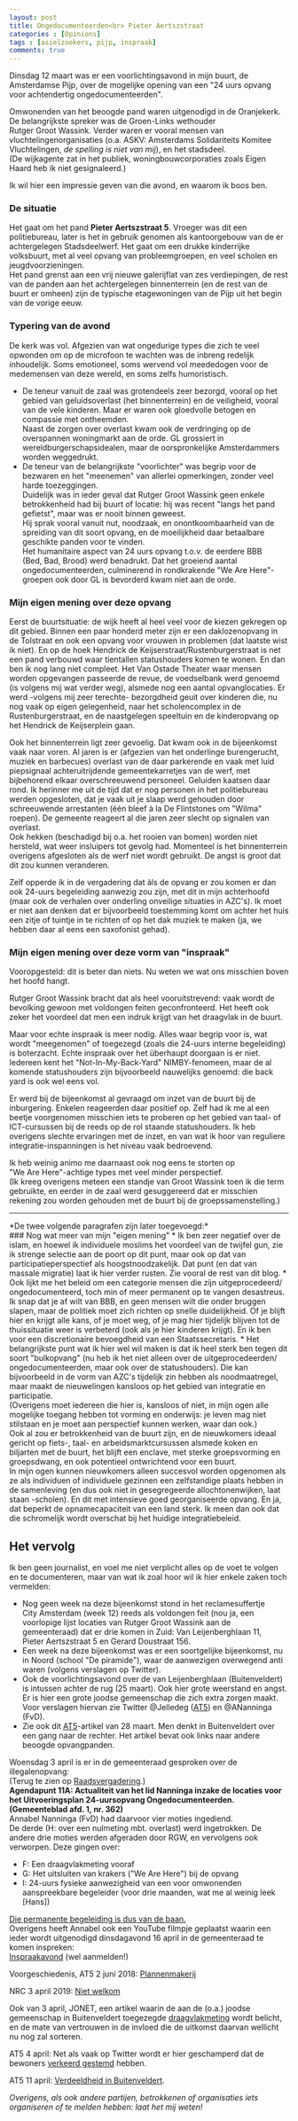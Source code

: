 ```yaml
---
layout: post
title: Ongedocumenteerden<br> Pieter Aertszstraat
categories : [Opinions]
tags : [asielzoekers, pijp, inspraak]
comments: true
---
```


Dinsdag 12 maart was er een voorlichtingsavond in mijn buurt, de Amsterdamse Pijp, over de mogelijke opening van een "24 uurs opvang voor achtendertig ongedocumenteerden".

Omwonenden van het beoogde pand waren uitgenodigd in de Oranjekerk. De belangrijkste spreker was de Groen-Links wethouder Rutger&nbsp;Groot&nbsp;Wassink. Verder waren er vooral mensen van vluchtelingenorganisaties (o.a. ASKV: Amsterdams Solidariteits Komitee Vluchtelingen, *de spelling is niet van mij*), en het stadsdeel.<br>
(De wijkagente zat in het publiek, woningbouwcorporaties zoals Eigen Haard heb ik niet gesignaleerd.)

Ik wil hier een impressie geven van die avond, en waarom ik boos ben.

### De situatie
Het gaat om het pand **Pieter Aertszstraat 5**. Vroeger was dit een politiebureau, later is het in gebruik genomen als kantoorgebouw van de er achtergelegen Stadsdeelwerf. Het gaat om een drukke kinderrijke volksbuurt, met al veel opvang van probleemgroepen, en veel scholen en jeugdvoorzieningen.<br> Het pand grenst aan een vrij nieuwe galerijflat van zes verdiepingen, de rest van de panden aan het achtergelegen binnenterrein (en de rest van de buurt er omheen) zijn de typische etagewoningen van de Pijp uit het begin van de vorige eeuw.

### Typering van de avond
De kerk was vol. Afgezien van wat ongedurige types die zich te veel opwonden om op de microfoon te wachten was de inbreng redelijk inhoudelijk. Soms emotioneel, soms wervend vol meededogen voor de medemensen van deze wereld, en soms zelfs humoristisch.<br>
* De teneur vanuit de zaal was grotendeels zeer bezorgd, vooral op het gebied van geluidsoverlast (het binnenterrein) en de veiligheid, vooral van de vele kinderen. Maar er waren ook gloedvolle betogen en compassie met ontheemden.<br>
Naast de zorgen over overlast kwam ook de verdringing op de overspannen woningmarkt aan de orde. GL grossiert in wereldburgerschapsidealen, maar de oorspronkelijke Amsterdammers worden weggedrukt.
* De teneur van de belangrijkste "voorlichter" was begrip voor de bezwaren en het "meenemen" van allerlei opmerkingen, zonder veel harde toezeggingen.<br>
Duidelijk was in ieder geval dat Rutger&nbsp;Groot&nbsp;Wassink geen enkele betrokkenheid had bij buurt of locatie: hij was recent "langs het pand gefietst", maar was er nooit binnen geweest.<br>
Hij sprak vooral vanuit nut, noodzaak, en onontkoombaarheid van de spreiding van dit soort opvang, en de moeilijkheid daar betaalbare geschikte panden voor te vinden.<br>Het humanitaire aspect van 24 uurs opvang t.o.v. de eerdere BBB (Bed,&nbsp;Bad,&nbsp;Brood) werd benadrukt. Dat het groeiend aantal ongedocumenteerden, culminerend in rondkrakende "We&nbsp;Are&nbsp;Here"-groepen ook door GL is bevorderd kwam niet aan de orde.

### Mijn eigen mening over deze opvang
Eerst de buurtsituatie: de wijk heeft al heel veel voor de kiezen gekregen op dit gebied. Binnen een paar honderd meter zijn er een daklozenopvang in de Tolstraat en ook een opvang voor vrouwen in problemen (dat laatste wist ik niet). En op de hoek Hendrick&nbsp;de&nbsp;Keijserstraat/Rustenburgerstraat is net een pand verbouwd waar tientallen statushouders komen te wonen. En dan ben ik nog lang niet compleet. Het Van&nbsp;Ostade&nbsp;Theater waar mensen worden opgevangen passeerde de revue, de voedselbank werd genoemd (is volgens mij wat verder weg), alsmede nog een aantal opvanglocaties. Er werd -volgens mij zeer terechte- bezorgdheid geuit over kinderen die, nu nog vaak op eigen gelegenheid, naar het scholencomplex  in de Rustenburgerstraat, en de naastgelegen speeltuin en de kinderopvang op het Hendrick&nbsp;de&nbsp;Keijserplein gaan.

Ook het binnenterrein ligt zeer gevoelig. Dat kwam ook in de bijeenkomst vaak naar voren. Al jaren is er (afgezien van het onderlinge burengerucht, muziek en barbecues) overlast van de daar parkerende en vaak met luid piepsignaal achteruitrijdende gemeentekarretjes van de werf, met bijbehorend elkaar overschreeuwend personeel. Geluiden kaatsen daar rond. Ik herinner me uit de tijd dat er nog personen in het politiebureau werden opgesloten, dat je vaak uit je slaap werd gehouden door schreeuwende arrestanten (&eacute;&eacute;n bleef &agrave; la De Flintstones om "Wilma" roepen). De gemeente reageert al die jaren zeer slecht op signalen van overlast.<br> Ook hekken (beschadigd bij o.a. het rooien van bomen) worden niet hersteld, wat weer insluipers tot gevolg had. Momenteel is het binnenterrein overigens afgesloten als de werf niet wordt gebruikt. De angst is groot dat dit zou kunnen veranderen.

Zelf opperde ik in de vergadering dat &agrave;ls de opvang er zou komen er dan ook 24-uurs begeleiding aanwezig zou zijn, met dit in mijn achterhoofd (maar ook de verhalen over onderling onveilige situaties in AZC's). Ik moet er niet aan denken dat er bijvoorbeeld toestemming komt om achter het huis een zitje of tuintje in te richten of op het dak muziek te maken (ja, we hebben daar al eens een saxofonist gehad).

### Mijn eigen mening over deze vorm van "inspraak"
Vooropgesteld: dit is beter dan niets. Nu weten we wat ons misschien boven het hoofd hangt.

Rutger&nbsp;Groot&nbsp;Wassink bracht dat als heel vooruitstrevend: vaak wordt de  bevolking gewoon met voldongen feiten geconfronteerd. Het heeft ook zeker het voordeel dat men een indruk krijgt van het draagvlak in de buurt.

Maar voor echte inspraak is meer nodig. Alles waar begrip voor is, wat wordt "meegenomen" of toegezegd (zoals die 24-uurs interne begeleiding) is boterzacht. Echte inspraak over het &uuml;berhaupt doorgaan is er niet.<br>
Iedereen kent het "Not-In-My-Back-Yard" NIMBY-fenomeen, maar de al komende statushouders zijn bijvoorbeeld nauwelijks genoemd: die back yard is ook wel eens vol.

Er werd bij de bijeenkomst al gevraagd om inzet van de buurt bij de inburgering. Enkelen reageerden daar positief op. Zelf had ik me al een beetje voorgenomen misschien iets te proberen op het gebied van taal- of ICT-cursussen bij de reeds op de rol staande statushouders. Ik heb overigens slechte ervaringen met de inzet, en van wat ik hoor van reguliere integratie-inspanningen is het niveau vaak bedroevend.

Ik heb weinig animo me daarnaast ook nog eens te storten op "We&nbsp;Are&nbsp;Here"-achtige types met veel minder perspectief.<br>
(Ik kreeg overigens meteen een standje van Groot&nbsp;Wassink toen ik die term gebruikte, en eerder in de zaal werd gesuggereerd dat er misschien rekening zou worden gehouden met de buurt bij de groepssamenstelling.)

<hr>
*De twee volgende paragrafen zijn later toegevoegd:*<br>
### Nog wat meer van mijn "eigen mening"
* Ik ben zeer negatief over de islam, en hoewel ik individuele moslims het voordeel van de twijfel gun, zie ik strenge  selectie aan de poort op dit punt, maar ook op dat van participatieperspectief als hoogstnoodzakelijk. Dat punt (en dat van  massale migratie) laat ik hier verder rusten. Zie vooral de rest van dit blog.
* Ook lijkt me het beleid om een categorie mensen die zijn uitgeprocedeerd/ ongedocumenteerd, toch min of meer permanent op te vangen desastreus.<br> Ik snap dat je af wilt van BBB, en geen mensen wilt die onder bruggen slapen, maar de politiek moet zich richten op snelle duidelijkheid. Of je blijft hier en krijgt alle kans, of je moet weg, of je mag hier tijdelijk blijven tot de thuissituatie weer is verbeterd (ook als je hier kinderen krijgt). En ik ben voor een discretionaire bevoegdheid van een Staatssecretaris.
* Het belangrijkste punt wat ik hier wel wil maken is dat ik heel sterk ben tegen dit soort "bulkopvang" (nu heb ik het niet alleen over de uitgeprocedeerden/ ongedocumenteerden, maar ook over de statushouders). Die kan bijvoorbeeld in de vorm van AZC's tijdelijk zin hebben als noodmaatregel, maar maakt de nieuwelingen kansloos op het gebied van integratie en participatie.<br>
(Overigens moet iedereen die hier is, kansloos of niet, in mijn ogen alle mogelijke toegang hebben tot vorming en onderwijs: je leven mag niet stilstaan en je moet aan perspectief kunnen werken, waar dan ook.) <br>
Ook al zou er betrokkenheid van de buurt zijn, en de nieuwkomers ideaal gericht op fiets-, taal- en arbeidsmarktcursussen alsmede koken en biljarten met de buurt, het blijft een enclave, met sterke groepsvorming en groepsdwang, en ook potentieel ontwrichtend voor een buurt.<br>
In mijn ogen kunnen nieuwkomers alleen succesvol worden opgenomen als ze als individuen of individuele gezinnen een zelfstandige plaats hebben in de samenleving (en dus ook niet in gesegregeerde allochtonenwijken, laat staan -scholen). En dit met intensieve goed georganiseerde opvang. En ja, dat beperkt de opnamecapaciteit van een land sterk. Ik meen dan ook dat die schromelijk wordt overschat bij het huidige integratiebeleid. 

## Het vervolg
Ik ben geen journalist, en voel me niet verplicht alles op de voet te volgen en te documenteren, maar van wat ik zoal hoor wil ik hier enkele zaken toch vermelden:
* Nog geen week na deze bijeenkomst stond in het reclamesuffertje City&nbsp;Amsterdam (week 12) reeds als voldongen feit (nou ja, een voorlopige lijst locaties van Rutger Groot Wassink aan de gemeenteraad) dat er drie komen in Zuid: Van&nbsp;Leijenberghlaan&nbsp;11, Pieter&nbsp;Aertszstraat&nbsp;5 en Gerard&nbsp;Doustraat&nbsp;156.
* Een week na deze bijeenkomst was er een soortgelijke bijeenkomst, nu in Noord (school "De piramide"), waar de aanwezigen overwegend anti waren (volgens verslagen op Twitter).
* Ook de voorlichtingsavond over de van Leijenberghlaan (Buitenveldert) is intussen achter de rug (25&nbsp;maart). Ook hier grote weerstand en angst. Er is hier een grote joodse gemeenschap die zich extra zorgen maakt. Voor verslagen  hiervan zie Twitter @Jelledeg (<a href="https://www.at5.nl/artikelen/192722/veel-emoties-bij-informatiebijeenkomst-opvang-ongedocumenteerden-heftige-avond" target="_blank">AT5</a>) en @ANanninga (FvD).
* Zie ook dit <a href="https://www.at5.nl/artikelen/192791/actiecomite-buitenveldert-wil-naar-rechter-tegen-komst-24-uursopvang" target="_blank">AT5</a>-artikel van 28 maart. Men denkt in Buitenveldert over een gang naar de rechter. Het artikel bevat ook links naar andere beoogde opvangpanden.

Woensdag 3 april is er in de gemeenteraad gesproken over de illegalenopvang:<br>
(Terug te zien op <a href="https://amsterdam.raadsinformatie.nl/vergadering/557157/RAAD%2003-04-2019" target="_blank">Raadsvergadering</a>.)<br>
**Agendapunt 11A: Actualiteit van het lid Nanninga inzake de locaties voor het Uitvoeringsplan 24-uursopvang Ongedocumenteerden. (Gemeenteblad afd. 1, nr. 362)**<br>
Annabel Nanninga (FvD) had daarvoor vier moties ingediend.<br>
De derde (H: over een nulmeting mbt. overlast) werd ingetrokken. De andere drie moties werden afgeraden door RGW, en vervolgens ook verworpen. Deze gingen over:
* F: Een draagvlakmeting vooraf
* G: Het uitsluiten van krakers ("We Are Here") bij de opvang
* I: 24-uurs fysieke aanwezigheid van een voor omwonenden aanspreekbare begeleider (voor drie maanden, wat me al weinig leek [Hans])

<u>Die permanente begeleiding is dus van de baan.</u><br>
Overigens heeft Annabel ook een YouTube filmpje geplaatst waarin een ieder wordt uitgenodigd dinsdagavond 16&nbsp;april in de gemeenteraad te komen inspreken:<br>
<a href="https://youtu.be/fghJj3dYjJg" target="_blank">Inspraakavond</a> (wel aanmelden!)

Voorgeschiedenis, AT5 2 juni 2018:
<a href="https://www.at5.nl/artikelen/182807/eric-van-der-burg-vvd-plan-24-uursopvang-uitgeprocedeerde-asielzoekers-huichelachtig" target="_blank">Plannenmakerij</a>


NRC 3 april 2019: 
<a href="https://www.nrc.nl/nieuws/2019/04/03/in-de-linkse-hoofdstad-zijn-ze-niet-welkom-a3955721" target="_blank">Niet welkom</a>

Ook van 3 april, JONET, een artikel waarin de aan de (o.a.) joodse gemeenschap in Buitenveldert toegezegde
<a href="https://jonet.nl/amsterdam-komt-met-draagvlakmeting-voor-opvang-uitgeprocedeerde-asielzoekers-in-buitenveldert/" target="_blank">draagvlakmeting</a> wordt belicht, en de mate van vertrouwen in de invloed die de uitkomst daarvan wellicht nu nog zal sorteren.

AT5 4 april: Net als vaak op Twitter wordt er hier geschamperd dat de bewoners
<a href="https://www.at5.nl/artikelen/192955/boze-buitenveldertenaren-wachten-politici-op-voor-opvang" target="_blank">verkeerd&nbsp;gestemd</a> hebben.

AT5 11 april: <a href="https://www.at5.nl/artikelen/193163/reportage-opvang-ongedocumenteerden-zorgt-voor-verdeeldheid-in-buitenveldert" target="_blank">Verdeeldheid in Buitenveldert</a>.


*Overigens, als ook andere partijen, betrokkenen of organisaties iets organiseren of te melden hebben: laat het mij weten!*<br>






